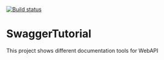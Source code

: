 [![Build status](https://ci.appveyor.com/api/projects/status/qkpfupgjuepemgbf?svg=true)](https://ci.appveyor.com/project/xtrmstep/swaggertutorial)

# SwaggerTutorial
This project shows different documentation tools for WebAPI
